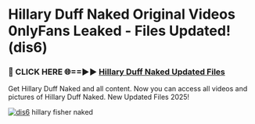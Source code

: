 # Hillary Duff Naked Original Videos 0nlyFans Leaked - Files Updated! (dis6)

<h3>🔴 CLICK HERE 🌐==►► <a href="https://tinyurl.com/yckcrads" rel="nofollow">Hillary Duff Naked Updated Files</a></h3>

Get Hillary Duff Naked and all content. Now you can access all videos and pictures of Hillary Duff Naked. New Updated Files 2025!

[![dis6](https://i.imgur.com/hpKpOFt.gif)](https://tinyurl.com/yckcrads)
hillary fisher naked